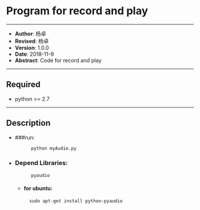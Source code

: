 # Program for record and play
-----

- **Author**: 杨卓
- **Revised**: 杨卓
- **Version**: 1.0.0
- **Date**:   2018-11-9
- **Abstract**: Code for record and play
- ----

## Required

- python >= 2.7

----------

## Description
            
- ###run:

            python myAudio.py

- ### Depend Libraries:

            pyaudio

     - #### for ubuntu:
             sudo apt-get install python-pyaudio



